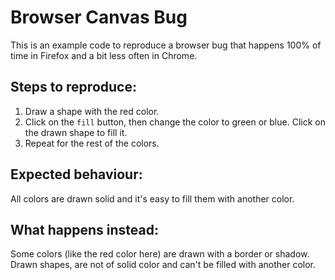 # Browser Canvas Bug
This is an example code to reproduce a browser bug that happens 100% of time in Firefox and a bit less often in Chrome.

## Steps to reproduce:
1. Draw a shape with the red color.
2. Click on the `fill` button, then change the color to green or blue. Click on the drawn shape to fill it.
3. Repeat for the rest of the colors.

## Expected behaviour:
All colors are drawn solid and it's easy to fill them with another color.

## What happens instead:
Some colors (like the red color here) are drawn with a border or shadow. Drawn shapes, are not of solid color and can't be filled with another color.